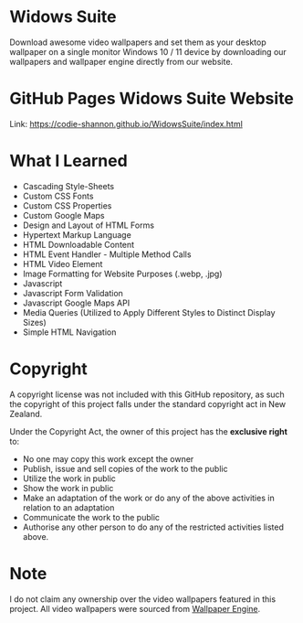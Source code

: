 # Widows Suite
Download awesome video wallpapers and set them as your desktop wallpaper on a single monitor Windows 10 / 11 device by downloading our wallpapers and wallpaper engine directly from our website.


# GitHub Pages Widows Suite Website
Link: https://codie-shannon.github.io/WidowsSuite/index.html


# What I Learned
* Cascading Style-Sheets
* Custom CSS Fonts
* Custom CSS Properties
* Custom Google Maps
* Design and Layout of HTML Forms
* Hypertext Markup Language
* HTML Downloadable Content
* HTML Event Handler - Multiple Method Calls
* HTML Video Element
* Image Formatting for Website Purposes (.webp, .jpg)
* Javascript
* Javascript Form Validation
* Javascript Google Maps API
* Media Queries (Utilized to Apply Different Styles to Distinct Display Sizes)
* Simple HTML Navigation


# Copyright
A copyright license was not included with this GitHub repository, as such the copyright of this project falls under the standard copyright act in New Zealand.

Under the Copyright Act, the owner of this project has the **exclusive right** to:
* No one may copy this work except the owner
* Publish, issue and sell copies of the work to the public
* Utilize the work in public
* Show the work in public
* Make an adaptation of the work or do any of the above activities in relation to an adaptation
* Communicate the work to the public
* Authorise any other person to do any of the restricted activities listed above.


# Note
I do not claim any ownership over the video wallpapers featured in this project. All video wallpapers were sourced from [Wallpaper Engine](https://www.wallpaperengine.io/en).
